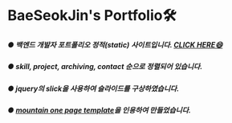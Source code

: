 # BaeSeokJin's Portfolio🛠
##### ● 백엔드 개발자 포트폴리오 정적(static) 사이트입니다. [CLICK HERE😄](https://baeseokjin.github.io/bsj-portfolio/)
##### ● skill, project, archiving, contact 순으로 정렬되어 있습니다.
##### ● jquery의 slick을 사용하여 슬라이드를 구상하였습니다.
##### ● [mountain one page template](https://www.webjangi.com/freesource?filter0=recent&filter1=r-category-002&filter2=&tag=&color=&domInter=I&filter=false#cbp=/freesource/freesourceView?artworkIndex=A0000000028004)을 인용하여 만들었습니다.
